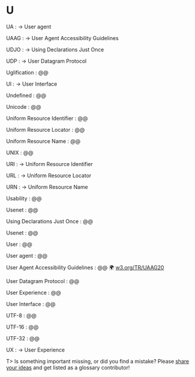 # U

UA
: → User agent

UAAG
: → User Agent Accessibility Guidelines

UDJO
: → Using Declarations Just Once

UDP
: → User Datagram Protocol

Uglification
: @@

UI
: → User Interface

Undefined
: @@

Unicode
: @@

Uniform Resource Identifier
: @@

Uniform Resource Locator
: @@

Uniform Resource Name
: @@

UNIX
: @@

URI
: → Uniform Resource Identifier

URL
: → Uniform Resource Locator

URN
: → Uniform Resource Name

Usability
: @@

Usenet
: @@

Using Declarations Just Once
: @@

Usenet
: @@

User
: @@

User agent
: @@

User Agent Accessibility Guidelines
: @@ 🌍 [w3.org/TR/UAAG20](https://www.w3.org/TR/UAAG20/)

User Datagram Protocol
: @@

User Experience
: @@

User Interface
: @@

UTF-8
: @@

UTF-16
: @@

UTF-32
: @@

UX
: → User Experience

T> Is something important missing, or did you find a mistake? Please [share your ideas](https://github.com/j9t/web-development-glossary/blob/master/manuscript/u.md) and get listed as a glossary contributor!